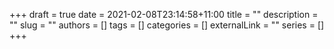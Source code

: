 +++ 
draft = true
date = 2021-02-08T23:14:58+11:00
title = ""
description = ""
slug = ""
authors = []
tags = []
categories = []
externalLink = ""
series = []
+++

